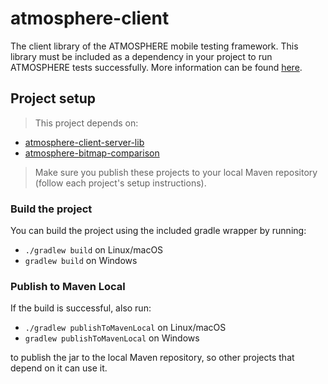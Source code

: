 # atmosphere-client
The client library of the ATMOSPHERE mobile testing framework. This library must be included as a dependency in your project to run ATMOSPHERE tests successfully. More information can be found [here](https://github.com/MusalaSoft/atmosphere-docs).

## Project setup
> This project depends on:
* [atmosphere-client-server-lib](https://github.com/MusalaSoft/atmosphere-client-server-lib)
* [atmosphere-bitmap-comparison](https://github.com/MusalaSoft/atmosphere-bitmap-comparison)

>Make sure you publish these projects to your local Maven repository (follow each project's setup instructions).


### Build the project
You can build the project using the included gradle wrapper by running:
* `./gradlew build` on Linux/macOS<br/>
* `gradlew build` on Windows

### Publish to Maven Local
If the build is successful, also run:
* `./gradlew publishToMavenLocal` on Linux/macOS
* `gradlew publishToMavenLocal` on Windows

to publish the jar to the local Maven repository, so other projects that depend on it can use it.
